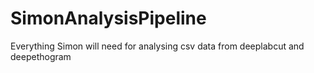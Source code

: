 # SimonAnalysisPipeline
Everything Simon will need for analysing csv data from deeplabcut and deepethogram
